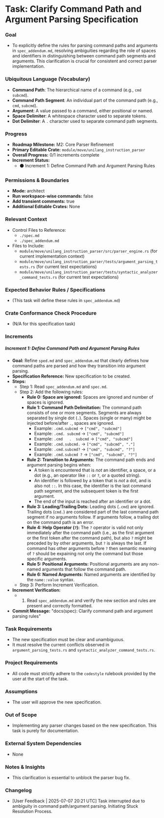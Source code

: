 # Task: Clarify Command Path and Argument Parsing Specification

### Goal
*   To explicitly define the rules for parsing command paths and arguments in `spec_addendum.md`, resolving ambiguities regarding the role of spaces and identifiers in distinguishing between command path segments and arguments. This clarification is crucial for consistent and correct parser implementation.

### Ubiquitous Language (Vocabulary)
*   **Command Path**: The hierarchical name of a command (e.g., `cmd subcmd`).
*   **Command Path Segment**: An individual part of the command path (e.g., `cmd`, `subcmd`).
*   **Argument**: A value passed to a command, either positional or named.
*   **Space Delimiter**: A whitespace character used to separate tokens.
*   **Dot Delimiter**: A `.` character used to separate command path segments.

### Progress
*   **Roadmap Milestone:** M2: Core Parser Refinement
*   **Primary Editable Crate:** `module/move/unilang_instruction_parser`
*   **Overall Progress:** 0/1 increments complete
*   **Increment Status:**
    *   ⚫ Increment 1: Define Command Path and Argument Parsing Rules

### Permissions & Boundaries
*   **Mode:** architect
*   **Run workspace-wise commands:** false
*   **Add transient comments:** true
*   **Additional Editable Crates:** None

### Relevant Context
*   Control Files to Reference:
    *   `./spec.md`
    *   `./spec_addendum.md`
*   Files to Include:
    *   `module/move/unilang_instruction_parser/src/parser_engine.rs` (for current implementation context)
    *   `module/move/unilang_instruction_parser/tests/argument_parsing_tests.rs` (for current test expectations)
    *   `module/move/unilang_instruction_parser/tests/syntactic_analyzer_command_tests.rs` (for current test expectations)

### Expected Behavior Rules / Specifications
*   (This task will define these rules in `spec_addendum.md`)

### Crate Conformance Check Procedure
*   (N/A for this specification task)

### Increments

##### Increment 1: Define Command Path and Argument Parsing Rules
*   **Goal:** Refine `sped.md` and `spec_addendum.md` that clearly defines how command paths are parsed and how they transition into argument parsing.
*   **Specification Reference:** New specification to be created.
*   **Steps:**
    *   Step 1: Read `spec_addendum.md` and `spec.md`.
    *   Step 2: Add the following rules:
        *   **Rule 0: Space are ignored:** Spaces are ignored and number of spaces is ignored.
        *   **Rule 1: Command Path Delimitation:** The command path consists of one or more segments. Segments are always separated by single dot (`.`). Spaces (single or many) might be injected before/after `.`, spaces are ignored.
            *   Example: `.cmd.subcmd` -> `["cmd", "subcmd"]`
            *   Example: `.cmd. subcmd` -> `["cmd", "subcmd"]`
            *   Example: `.cmd   .  subcmd` -> `["cmd", "subcmd"]`
            *   Example: `.cmd.subcmd.` -> `["cmd", "subcmd", "."]`
            *   Example: `.cmd.subcmd?` -> `["cmd", "subcmd", "?"]`
            *   Example: `.cmd.subcmd ?` -> `["cmd", "subcmd", "?"]`
        *   **Rule 2: Transition to Arguments:** The command path ends and argument parsing begins when:
            *   A token is encountered that is *not* an identifier, a space, or a dot (e.g., an operator like `::` or `?`, or a quoted string).
            *   An identifier is followed by a token that is *not* a dot, and is also not `::`. In this case, the identifier is the last command path segment, and the subsequent token is the first argument.
            *   The end of the input is reached after an identifier or a dot.
        *   **Rule 3: Leading/Trailing Dots:** Leading dots (`.cmd`) are ignored. Trailing dots (`cmd.`) are considered part of the last command path segment if no arguments follow. If arguments follow, a trailing dot on the command path is an error.
        *   **Rule 4: Help Operator (`?`):** The `?` operator is valid not only immediately after the command path (i.e., as the first argument or the first token after the command path), but also `?` might be preceded by by other arguments, but `?` is always the last. If command has other arguments before `?` then semantic meaning of `?` should be expaining not only the command but those specific arguments.
        *   **Rule 5: Positional Arguments:** Positional arguments are any non-named arguments that follow the command path.
        *   **Rule 6: Named Arguments:** Named arguments are identified by the `name::value` syntax.
    *   Step 3: Perform Increment Verification.
*   **Increment Verification:**
    *   1.  Read `spec_addendum.md` and verify the new section and rules are present and correctly formatted.
*   **Commit Message:** "docs(spec): Clarify command path and argument parsing rules"

### Task Requirements
*   The new specification must be clear and unambiguous.
*   It must resolve the current conflicts observed in `argument_parsing_tests.rs` and `syntactic_analyzer_command_tests.rs`.

### Project Requirements
*   All code must strictly adhere to the `codestyle` rulebook provided by the user at the start of the task.

### Assumptions
*   The user will approve the new specification.

### Out of Scope
*   Implementing any parser changes based on the new specification. This task is purely for documentation.

### External System Dependencies
*   None

### Notes & Insights
*   This clarification is essential to unblock the parser bug fix.

### Changelog
*   [User Feedback | 2025-07-07 20:21 UTC] Task interrupted due to ambiguity in command path/argument parsing. Initiating Stuck Resolution Process.
